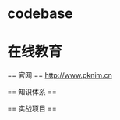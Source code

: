# codebase

在线教育
==============================================================

== 官网 ==
http://www.pknim.cn

== 知识体系 ==

    
    
    
    
    
    
    

== 实战项目 ==
